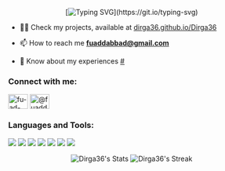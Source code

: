 <div align="center">

[![Typing SVG](https://readme-typing-svg.herokuapp.com?font=Fira+Code&pause=1000&color=16FF1E&center=true&vCenter=true&width=435&lines=Hello..+my+name+is+Fu'ad;But%2C+you+may+call+me+Dirga;I+likes+coding+and+AI;If+today's+heat+is+105%C2%B0C..;I'd+like+to+drink+a+distilled+water..)](https://git.io/typing-svg)

</div>

- 👨‍💻 Check my projects, available at [dirga36.github.io/Dirga36](https://dirga36.github.io/Dirga36/)

- 📫 How to reach me **fuaddabbad@gmail.com**

- 📄 Know about my experiences [#](#)


<h3 align="left">Connect with me:</h3>
<p align="left">
<a href="https://linkedin.com/in/fu-ad-husnan" target="blank"><img align="center" src="https://raw.githubusercontent.com/rahuldkjain/github-profile-readme-generator/master/src/images/icons/Social/linked-in-alt.svg" alt="fu-ad-husnan" height="30" width="40" /></a>
<a href="https://www.hackerrank.com/@fuaddabbad" target="blank"><img align="center" src="https://raw.githubusercontent.com/rahuldkjain/github-profile-readme-generator/master/src/images/icons/Social/hackerrank.svg" alt="@fuaddabbad" height="30" width="40" /></a>
</p>

<h3 align="left">Languages and Tools:</h3>

<div align="left"> 

![](https://img.shields.io/badge/PHP--4f5b93?style=flat&labelColor=grey&logo=php&logoColor=white&link=php.net)
![](https://img.shields.io/badge/Python--ffe05e?style=flat&labelColor=grey&logo=python&logoColor=blue&cacheSeconds=3603&link=python.org)
![](https://img.shields.io/badge/MySQL--f29111?style=flat&labelColor=grey&logo=mysql&logoColor=white&cacheSeconds=3603&link=mysql.com)
![](https://img.shields.io/badge/PostgreSQL--6699c3?style=flat&labelColor=grey&logo=postgresql&logoColor=8bb3ff&cacheSeconds=3603&link=postgresql.org)
![](https://img.shields.io/badge/Django--0c4b33?style=flat&labelColor=grey&logo=django&cacheSeconds=3603&link=djangoproject.com)
![](https://img.shields.io/badge/Scikit--learn--0b4862?style=flat&logo=scikitlearn&logoColor=orange&link=scikit-learn.org)
![](https://img.shields.io/badge/Tensorflow--blue?style=flat&logo=tensorflow&logoColor=orange&link=tensorflow.org)

 </div>

<div align="center">
    
![Dirga36's Stats](https://github-readme-stats.vercel.app/api?username=Dirga36&theme=monokai&show_icons=true&hide_border=false&count_private=false)
![Dirga36's Streak](https://github-readme-streak-stats.herokuapp.com/?user=Dirga36&theme=monokai&hide_border=false)

</div>
